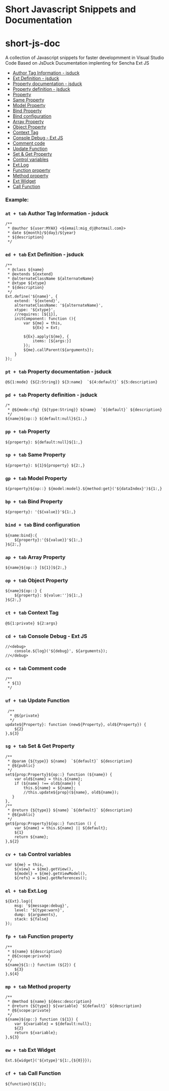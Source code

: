 # Short Javascript Snippets and Documentation

# short-js-doc  

  A collection of Javascript snippets for faster developmment in Visual Studio Code Based on JsDuck Ducumentation implenting for Sencha Ext JS 
- [Author Tag Information - jsduck](#authortaginformation-jsduck)
- [Ext Definition - jsduck](#extdefinition-jsduck)
- [Property documentation - jsduck](#propertydocumentation-jsduck)
- [Property definition - jsduck](#propertydefinition-jsduck)
- [Property](#property)
- [Same Property](#sameproperty)
- [Model Property ](#modelproperty)
- [Bind Property](#bindproperty)
- [Bind configuration](#bindconfiguration)
- [Array Property](#arrayproperty)
- [Object Property](#objectproperty)
- [Context Tag](#contexttag)
- [Console Debug - Ext JS](#consoledebug-extjs)
- [Comment code](#commentcode)
- [Update Function](#updatefunction)
- [Set & Get Property](#set&getproperty)
- [Control variables](#controlvariables)
- [Ext.Log](#ext.log)
- [Function property](#functionproperty)
- [Method property](#methodproperty)
- [Ext Widget](#extwidget)
- [Call Function](#callfunction)


### Example:  

### `at + tab` Author Tag Information - jsduck
```
/**
 * @author ${user:MYAX} <${email:mig_dj@hotmail.com}>
 * date ${month}/${day}/${year}
 * ${description}
 */
``` 

### `ed + tab` Ext Definition - jsduck
```
/**
 * @class ${name}
 * @extends ${extend}
 * @alternateClassName ${alternateName} 
 * @xtype ${xtype}
 * ${description}
 */
Ext.define('${name}', {
	extend: '${extend}',
	alternateClassName: '${alternateName}',
	xtype: '${xtype}',
	//requires: [${1}],
	initComponent: function (){
		var ${me} = this,
			${Ex} = Ext;

		${Ex}.apply(${me}, {
 		 	items: [${args:}]
		});
		${me}.callParent(${arguments});
	}
});
``` 

### `pt + tab` Property documentation - jsduck
```
@${1:mode} {${2:String}} ${3:name}  `${4:default}` ${5:description}
``` 

### `pd + tab` Property definition - jsduck
```
/*
 * @${mode:cfg} {${type:String}} ${name}  `${default}` ${description}
 */
${name}${op::} ${default:null}${1:,}
``` 

### `pp + tab` Property
```
${property}: ${default:null}${1:,}
``` 

### `sp + tab` Same Property
```
${property}: ${1}${property} ${2:,}
``` 

### `gp + tab` Model Property 
```
${property}${op::} ${model:model}.${method:get}('${dataIndex}')${1:,}
``` 

### `bp + tab` Bind Property
```
${property}: '{${value}}'${1:,}
``` 

### `bind + tab` Bind configuration
```
${name:bind}:{
	${property}:'{${value}}'${1:,}
}${2:,}
``` 

### `ap + tab` Array Property
```
${name}${op::} [${1}]${2:,}
``` 

### `op + tab` Object Property
```
${name}${op::} {
	${property}: ${value:''}${1:,}
}${2:,}
``` 

### `ct + tab` Context Tag
```
@${1:private} ${2:args}
``` 

### `cd + tab` Console Debug - Ext JS
```
//<debug>
	console.${log}('${debug}', ${arguments});
//</debug>
``` 

### `cc + tab` Comment code
```
/**
 * ${1}
 */
``` 

### `uf + tab` Update Function
```
 /**
  * @${private}
  */
update${Property}: function (new${Property}, old${Property}) {
	${2}
},${3}
``` 

### `sg + tab` Set & Get Property
```
/**
 * @param {${type}} ${name}  `${default}` ${description} 
 * @${public}
 */
set${prop:Property}${op::} function (${name}) {
	var old${name} = this.${name};
	if (${name} !== old${name}) {
		this.${name} = ${name};
		//this.update${prop}(${name}, old${name});
   }
},
/**
 * @return {${type}} ${name} `${default}` ${description} 
 * @${public}
 */
get${prop:Property}${op::} function () {
	var ${name} = this.${name} || ${default};
	${1}
	return ${name};
},${2}
``` 

### `cv + tab` Control variables
```
var ${me} = this,
	${view} = ${me}.getView(),
	${model} = ${me}.getViewModel(),
	${refs} = ${me}.getReferences();
``` 

### `el + tab` Ext.Log
```
${Ext}.log({
	msg: '${message:debug}',
	level: '${type:warn}',
	dump: ${arguments},
	stack: ${false}
});
``` 

### `fp + tab` Function property
```
/**
 * ${name} ${description}
 * @${scope:private}
 */
${name}${1::} function (${2}) {
	${3}
},${4}
``` 

### `mp + tab` Method property
```
/**
 * @method ${name} ${desc:description}
 * @return {${type}} ${variable} `${default}` ${description}
 * @${scope:private}
 */
${name}${op::} function (${1}) {
	var ${variable} = ${default:null};
	${2}
	return ${variable};
},${3}
``` 

### `ew + tab` Ext Widget
```
Ext.${widget}('${xtype}'${1:,{${0}}});
``` 

### `cf + tab` Call Function
```
${function}(${1});
```